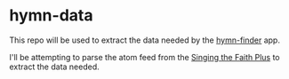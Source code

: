 # hymn-data

This repo will be used to extract the data needed by the [hymn-finder](https://github.com/alisonrclarke/hymn-finder) app.

I'll be attempting to parse the atom feed from the [Singing the Faith Plus](http://www.singingthefaithplus.org.uk) to extract the data needed.
